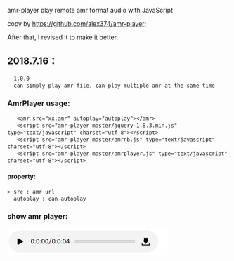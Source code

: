 amr-player
play remote amr format audio with JavaScript  

copy by https://github.com/alex374/amr-player;
	
After that, I revised it to make it better.

## 2018.7.16：
	- 1.0.0
	- can simply play amr file, can play multiple amr at the same time

### AmrPlayer usage:
	
   > <body>
	   <amr src="xx.amr" autoplay="autoplay"></amr>
	   <script src="amr-player-master/jquery-1.8.3.min.js" type="text/javascript" charset="utf-8"></script>
	   <script src="amr-player-master/amrnb.js" type="text/javascript" charset="utf-8"></script>
	   <script src="amr-player-master/amrplayer.js" type="text/javascript" charset="utf-8"></script>
   </body>
   
#### property:
	> src : amr url
	  autoplay : can autoplay
   
### show amr player: 
![amrPayer](amrPlayer.png "amrPayer")
   
   
